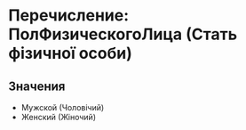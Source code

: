 ﻿# Перечисление: ПолФизическогоЛица (Стать фізичної особи)

## Значения

- Мужской (Чоловічий)
- Женский (Жіночий)

